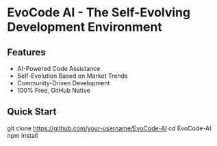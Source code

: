# EvoCode AI - The Self-Evolving Development Environment

## Features
- AI-Powered Code Assistance
- Self-Evolution Based on Market Trends
- Community-Driven Development
- 100% Free, GitHub Native

## Quick Start
git clone https://github.com/your-username/EvoCode-AI
cd EvoCode-AI
npm install
